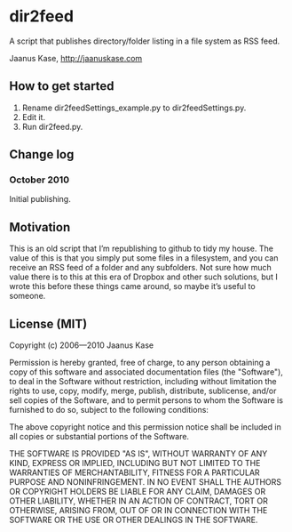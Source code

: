 # dir2feed

A script that publishes directory/folder listing in a file system as RSS feed.

Jaanus Kase, <http://jaanuskase.com>

## How to get started

1. Rename dir2feedSettings_example.py to dir2feedSettings.py.
1. Edit it.
1. Run dir2feed.py.

## Change log

### October 2010

Initial publishing.

## Motivation

This is an old script that I’m republishing to github to tidy my house. The value of this is that you simply put some files in a filesystem, and you can receive an RSS feed of a folder and any subfolders. Not sure how much value there is to this at this era of Dropbox and other such solutions, but I wrote this before these things came around, so maybe it’s useful to someone.

## License (MIT)

Copyright (c) 2006—2010 Jaanus Kase

Permission is hereby granted, free of charge, to any person
obtaining a copy of this software and associated documentation
files (the "Software"), to deal in the Software without
restriction, including without limitation the rights to use,
copy, modify, merge, publish, distribute, sublicense, and/or sell
copies of the Software, and to permit persons to whom the
Software is furnished to do so, subject to the following
conditions:

The above copyright notice and this permission notice shall be
included in all copies or substantial portions of the Software.

THE SOFTWARE IS PROVIDED "AS IS", WITHOUT WARRANTY OF ANY KIND,
EXPRESS OR IMPLIED, INCLUDING BUT NOT LIMITED TO THE WARRANTIES
OF MERCHANTABILITY, FITNESS FOR A PARTICULAR PURPOSE AND
NONINFRINGEMENT. IN NO EVENT SHALL THE AUTHORS OR COPYRIGHT
HOLDERS BE LIABLE FOR ANY CLAIM, DAMAGES OR OTHER LIABILITY,
WHETHER IN AN ACTION OF CONTRACT, TORT OR OTHERWISE, ARISING
FROM, OUT OF OR IN CONNECTION WITH THE SOFTWARE OR THE USE OR
OTHER DEALINGS IN THE SOFTWARE.
